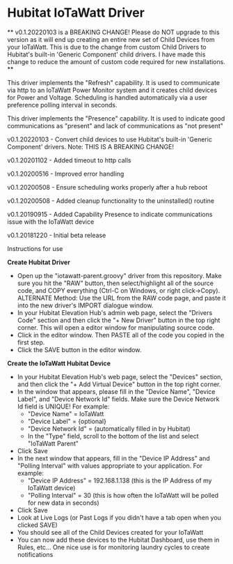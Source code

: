 # Hubitat IoTaWatt Driver 

** v0.1.20220103 is a BREAKING CHANGE!  Please do NOT upgrade to this version as it will end up creating an entire new set of Child Devices from your IoTaWatt.  This is due to the change from custom Child Drivers to Hubitat's built-in 'Generic Component' child drivers.  I have made this change to reduce the amount of custom code required for new installations. **

This driver implements the "Refresh" capability.  It is used to communicate via http to an IoTaWatt Power Monitor system and it creates child devices for Power and Voltage.  Scheduling is handled automatically via a user preference polling interval in seconds.

This driver implements the "Presence" capability.  It is used to indicate good communications as "present" and lack of communications as "not present"

v0.1.20220103 - Convert child devices to use Hubitat's built-in 'Generic Component' drivers. Note:  THIS IS A BREAKING CHANGE!

v0.1.20201102 - Added timeout to http calls

v0.1.20200516 - Improved error handling

v0.1.20200508 - Ensure scheduling works properly after a hub reboot

v0.1.20200508 - Added cleanup functionality to the uninstalled() routine

v0.1.20190915 - Added Capability Presence to indicate communications issue with the IoTaWatt device

v0.1.20181220 - Initial beta release

Instructions for use

**Create Hubitat Driver**
- Open up the "iotawatt-parent.groovy" driver from this repository.  Make sure you hit the "RAW" button, then select/highlight all of the source code, and COPY everything (Ctrl-C on Windows, or right click->Copy). ALTERNATE Method: Use the URL from the RAW code page, and paste it into the new driver's IMPORT dialogue window.
- In your Hubitat Elevation Hub's admin web page, select the "Drivers Code" section and then click the "+ New Driver" button in the top right corner.  This will open a editor window for manipulating source code.
- Click in the editor window.  Then PASTE all of the code you copied in the first step.
- Click the SAVE button in the editor window.

**Create the IoTaWatt Hubitat Device**
- In your Hubitat Elevation Hub's web page, select the "Devices" section, and then click the "+ Add Virtual Device" button in the top right corner.
- In the window that appears, please fill in the "Device Name", "Device Label", and "Device Network Id" fields.  Make sure the Device Network Id field is UNIQUE!  For example:
  - "Device Name" = IoTaWatt
  - "Device Label" = {optional}
  - "Device Network Id" = (automatically filled in by Hubitat)
  - In the "Type" field, scroll to the bottom of the list and select "IoTaWatt Parent"
- Click Save
- In the next window that appears, fill in the "Device IP Address" and "Polling Interval" with values appropriate to your application.  For example:
  - "Device IP Address" = 192.168.1.138   (this is the IP Address of my IoTaWatt device)
  - "Polling Interval" = 30  (this is how often the IoTaWatt will be polled for new data in seconds) 
- Click Save
- Look at Live Logs (or Past Logs if you didn't have a tab open when you clicked SAVE)
- You should see all of the Child Devices created for your IoTaWatt
- You can now add these devices to the Hubitat Dashboard, use them in Rules, etc...  One nice use is for monitoring laundry cycles to create notifications

